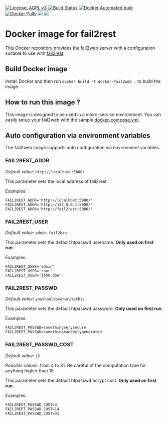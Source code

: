 
[uri_license]: http://www.gnu.org/licenses/agpl.html
[uri_license_image]: https://img.shields.io/badge/License-AGPL%20v3-blue.svg

[![License: AGPL v3][uri_license_image]][uri_license]
[![Build Status](https://travis-ci.org/Monogramm/docker-fail2web.svg)](https://travis-ci.org/Monogramm/docker-fail2web)
[![Docker Automated buid](https://img.shields.io/docker/cloud/build/monogramm/docker-fail2web.svg)](https://hub.docker.com/r/monogramm/docker-fail2web/)
[![Docker Pulls](https://img.shields.io/docker/pulls/monogramm/docker-fail2web.svg)](https://hub.docker.com/r/monogramm/docker-fail2web/)
[![](https://images.microbadger.com/badges/version/monogramm/docker-fail2web.svg)](https://microbadger.com/images/monogramm/docker-fail2web)
[![](https://images.microbadger.com/badges/image/monogramm/docker-fail2web.svg)](https://microbadger.com/images/monogramm/docker-fail2web)

# Docker image for fail2rest

This Docker repository provides the [fail2web](https://github.com/Sean-Der/fail2web) server with a configuration suitable to use with [fail2rest](https://github.com/Sean-Der/fail2rest).

## Build Docker image

Install Docker and then run `docker build -t docker-fail2web .` to build the image.

## How to run this image ?

This image is designed to be used in a micro-service environment. You can easily setup your fail2web with the sample [docker-compose.yml](docker-compose.yml).

## Auto configuration via environment variables

The fail2web image supports auto configuration via environment variables.


### FAIL2REST_ADDR

*Default value*: `http://localhost:5000/`

This parameter sets the local address of fail2rest.

Examples:
```
FAIL2REST_ADDR='http://localhost:5000/'
FAIL2REST_ADDR='http://127.0.0.1:5000/'
FAIL2REST_ADDR='http://fail2rest:5000/'
```


### FAIL2REST_USER

*Default value*: `admin.fail2ban`

This parameter sets the default htpasswd username. **Only used on first run.**

Examples:
```
FAIL2REST_USER='admin'
FAIL2REST_USER='root'
FAIL2REST_USER='john.doe'
```


### FAIL2REST_PASSWD

*Default value*: `youshouldoverwritethis`

This parameter sets the default htpasswd password. **Only used on first run.**

Examples:
```
FAIL2REST_PASSWD=somethingverysecure
FAIL2REST_PASSWD=somethingrandomlygenerated
```


### FAIL2REST_PASSWD_COST

*Default value*: `15`

*Possible values*: from 4 to 31. Be careful of the computation time for anything higher than 10.

This parameter sets the default htpasswd bcrypt cost. **Only used on first run.**

Examples:
```
FAIL2REST_PASSWD_COST=4
FAIL2REST_PASSWD_COST=14
FAIL2REST_PASSWD_COST=31
```
